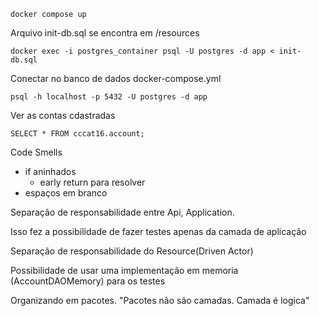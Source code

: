 ``` console
docker compose up
```

Arquivo init-db.sql se encontra em /resources
``` console
docker exec -i postgres_container psql -U postgres -d app < init-db.sql
```

Conectar no banco de dados docker-compose.yml

````agsl
psql -h localhost -p 5432 -U postgres -d app
````
Ver as contas cdastradas
```agsl
SELECT * FROM cccat16.account;
```

Code Smells

- if aninhados
  - early return para resolver
- espaços em branco

Separação de responsabilidade entre Api, Application.

Isso fez a possibilidade de fazer testes apenas da camada de aplicação

Separação de responsabilidade do Resource(Driven Actor)

Possibilidade de usar uma implementação em memoria (AccountDAOMemory) para os testes

Organizando em pacotes. "Pacotes não são camadas. Camada é logica"

